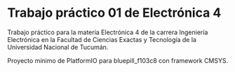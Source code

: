 # Trabajo práctico 01 de Electrónica 4

Trabajo práctico para la materia Electrónica 4 de la carrera Ingeniería Electrónica en la  Facultad de Ciencias Exactas y Tecnología de la Universidad Nacional de Tucumán.

Proyecto mínimo de PlatformIO para bluepill_f103c8 con framework CMSYS. 